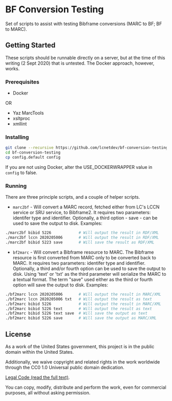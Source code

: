 # BF Conversion Testing

Set of scripts to assist with testing Bibframe conversions (MARC to BF; BF to MARC).


## Getting Started

These scripts should be runnable directly on a server, but at the time of this 
writing (2 Sept 2020) that is untested.  The Docker approach, however, works.


### Prerequisites

* Docker 

OR

* Yaz MarcTools
* xsltproc
* xmllint


### Installing

```bash
git clone --recursive https://github.com/lcnetdev/bf-conversion-testing.git
cd bf-conversion-testing
cp config.default config
```

If you are not using Docker, alter the USE_DOCKERWRAPPER value in `config` to false.


### Running

There are three principle scripts, and a couple of helper scripts.

* `marc2bf` - Will convert a MARC record, fetched either from LC's LCCN service 
or SRU service, to Bibframe2.  It requires two parameters: identifer type and identifier.
Optionally, a third option - save - can be used to save the output to disk.
Examples:
```bash
./marc2bf bibid 5226            # Will output the result in RDF/XML
./marc2bf lccn 2020205006       # Will output the result in RDF/XML
./marc2bf bibid 5223 save       # Will save the result as RDF/XML
```

* `bf2marc` - Will convert a Bibframe resource to MARC.  The Bibframe resource is 
first converted from MARC only to be converted back to MARC.  It requires two 
parameters: identifer type and identifier.  Optionally, a third and/or fourth
option can be used to save the output to disk.  Using 'text' or 'txt' as the third 
parameter will serialize the MARC to a textual format.  The term "save" used either 
as the third or fourth option will save the output to disk.
Examples:
```bash
./bf2marc lccn 2020205006       # Will output the result in MARC/XML
./bf2marc lccn 2020205006 txt   # Will output the result as text
./bf2marc bibid 5226            # Will output the result in MARC/XML
./bf2marc bibid 5226 text       # Will output the result as text
./bf2marc bibid 5226 text save  # Will save the output as text
./bf2marc bibid 5226 save       # Will save the output as MARC/XML
```

## License
As a work of the United States government, this project is in the
public domain within the United States.

Additionally, we waive copyright and related rights in the work
worldwide through the CC0 1.0 Universal public domain dedication. 

[Legal Code (read the full text)](https://creativecommons.org/publicdomain/zero/1.0/legalcode).

You can copy, modify, distribute and perform the work, even for commercial
purposes, all without asking permission.


